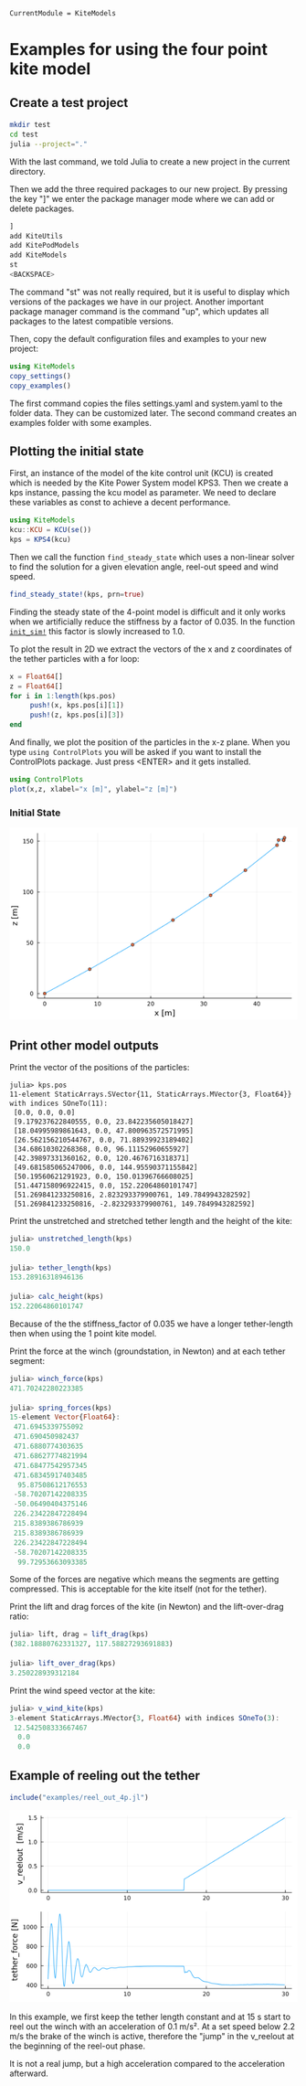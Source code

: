 ```@meta
CurrentModule = KiteModels
```
# Examples for using the four point kite model

## Create a test project
```bash
mkdir test
cd test
julia --project="."
```
With the last command, we told Julia to create a new project in the current directory.

Then we add the three required packages to our new project. By pressing the key "]"
we enter the package manager mode where we can add or delete packages.
```julia
]
add KiteUtils
add KitePodModels
add KiteModels
st
<BACKSPACE>
```
The command "st" was not really required, but it is useful to display which versions
of the packages we have in our project. Another important package manager command
is the command "up", which updates all packages to the latest compatible versions.

Then, copy the default configuration files and examples to your new project:
```julia
using KiteModels
copy_settings()
copy_examples()
```
The first command copies the files settings.yaml and system.yaml to the folder data.
They can be customized later. The second command creates an examples folder with some examples.

## Plotting the initial state
First, an instance of the model of the kite control unit (KCU) is created which is needed by the Kite Power System model KPS3. Then we create a kps instance, passing the kcu model as parameter. We need to declare these variables as const to achieve a decent performance.
```julia
using KiteModels
kcu::KCU = KCU(se())
kps = KPS4(kcu)
```
Then we call the function `find_steady_state` which uses a non-linear solver to find the solution for a given elevation angle, reel-out speed and wind speed. 
```julia
find_steady_state!(kps, prn=true)
```
Finding the steady state of the 4-point model is difficult and it only works when we artificially reduce the stiffness by a factor
of 0.035. In the function [`init_sim!`](@ref) this factor is slowly increased to 1.0.

To plot the result in 2D we extract the vectors of the x and z coordinates of the tether particles with a for loop:
```julia
x = Float64[] 
z = Float64[]
for i in 1:length(kps.pos)
     push!(x, kps.pos[i][1])
     push!(z, kps.pos[i][3])
end
```
And finally, we plot the position of the particles in the x-z plane. When you type ```using ControlPlots``` you will be asked if you want to install the ControlPlots package. Just press \<ENTER\> and it gets installed.
```julia
using ControlPlots
plot(x,z, xlabel="x [m]", ylabel="z [m]")
```
### Initial State
![Initial State](initial_state_4p.png)

## Print other model outputs
Print the vector of the positions of the particles:
```
julia> kps.pos
11-element StaticArrays.SVector{11, StaticArrays.MVector{3, Float64}} with indices SOneTo(11):
 [0.0, 0.0, 0.0]
 [9.179237622840555, 0.0, 23.842235605018427]
 [18.04995989861643, 0.0, 47.800963572571995]
 [26.562156210544767, 0.0, 71.88939923189402]
 [34.68610302268368, 0.0, 96.11152960655927]
 [42.39897331360162, 0.0, 120.4676716318371]
 [49.681585065247006, 0.0, 144.95590371155842]
 [50.19560621291923, 0.0, 150.01396766608025]
 [51.447158096922415, 0.0, 152.22064860101747]
 [51.269841233250816, 2.823293379900761, 149.7849943282592]
 [51.269841233250816, -2.823293379900761, 149.7849943282592]

```
Print the unstretched and stretched tether length and the height of the kite:
```julia
julia> unstretched_length(kps)
150.0

julia> tether_length(kps)
153.28916318946136

julia> calc_height(kps)
152.22064860101747
```
Because of the the stiffness_factor of 0.035 we have a longer tether-length then when using
the 1 point kite model. 

Print the force at the winch (groundstation, in Newton) and at each tether segment:
```julia
julia> winch_force(kps)
471.70242280223385

julia> spring_forces(kps)
15-element Vector{Float64}:
 471.6945339755092
 471.690450982437
 471.6880774303635
 471.68627774821994
 471.68477542957345
 471.68345917403485
  95.87508612176553
 -58.70207142208335
 -50.06490404375146
 226.23422847228494
 215.8389386786939
 215.8389386786939
 226.23422847228494
 -58.70207142208335
  99.72953663093385
```
Some of the forces are negative which means the segments are getting compressed. This is acceptable for
the kite itself (not for the tether).

Print the lift and drag forces of the kite (in Newton) and the lift-over-drag ratio:
```julia
julia> lift, drag = lift_drag(kps)
(382.18880762331327, 117.58827293691883)

julia> lift_over_drag(kps)
3.250228939312184
```
Print the wind speed vector at the kite:
```julia
julia> v_wind_kite(kps)
3-element StaticArrays.MVector{3, Float64} with indices SOneTo(3):
 12.542508333667467
  0.0
  0.0
```
## Example of reeling out the tether
```julia
include("examples/reel_out_4p.jl")
```
![Reel out 4p model](reelout_force_4p.png)

In this example, we first keep the tether length constant and at 15 s start to reel out the winch with an acceleration of 0.1 m/s². At a set speed below 2.2 m/s the brake of the winch is active, therefore the "jump" in the v_reelout at 
the beginning of the reel-out phase.

It is not a real jump, but a high acceleration compared to the acceleration afterward.